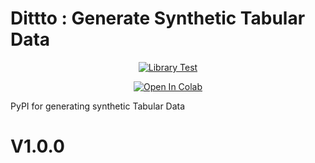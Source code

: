 # Dittto : Generate Synthetic Tabular Data


<div align = "center">


[![Library Test](https://github.com/SartajBhuvaji/pip-package-build/actions/workflows/library_workflow.yml/badge.svg)](https://github.com/SartajBhuvaji/pip-package-build/actions/workflows/library_workflow.yml)

  
[![Open In Colab](https://colab.research.google.com/assets/colab-badge.svg)](https://colab.research.google.com/drive/18kAMJR0VBtfC3swIkbuTPWd0Sb0mDVCo?usp=sharing)
<br>
</div>


PyPI for generating synthetic Tabular Data


# V1.0.0
